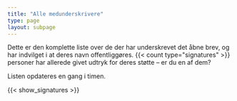 ```yaml
---
title: "Alle medunderskrivere"
type: page
layout: subpage
---
```


Dette er den komplette liste over de der har underskrevet det åbne brev, og har indvilget i at deres navn offentliggøres. {{< count type="signatures" >}} personer har allerede givet udtryk for deres støtte – er du en af dem?

Listen opdateres en gang i timen.

{{< show_signatures >}}

